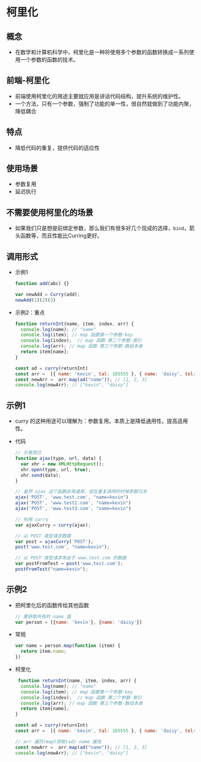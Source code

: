 # 柯里化

## 概念

+ 在数学和计算机科学中，柯里化是一种将使用多个参数的函数转换成一系列使用一个参数的函数的技术。

## 前端-柯里化

+ 前端使用柯里化的用途主要就应用是讲话代码结构，提升系统的维护性。
+ 一个方法，只有一个参数，强制了功能的单一性，很自然就做到了功能内聚，降低耦合

## 特点

+ 降低代码的重复，提供代码的适应性

## 使用场景

+ 参数复用
+ 延迟执行

## 不需要使用柯里化的场景

+ 如果我们只是想提前绑定参数，那么我们有很多好几个现成的选择，`bind`，箭头函数等，而且性能比Curring更好。

## 调用形式

+ 示例1

  ```js
  function add(abc) {}

  var newAdd = Curry(add);
  newAdd(1)(2)(3)
  ```

+ 示例2：重点

  ```js
  function returnInt(name, item, index, arr) {
    console.log(name); // "name"
    console.log(item); // map 函数第一个参数-key
    console.log(index);  // map 函数 第二个参数-索引
    console.log(arr); // map 函数 第三个参数-数组本身
    return item[name];
  }

  const ad = curry(returnInt)
  const arr =  [{ name: 'kevin', tal: 185555 }, { name: 'daisy', tel: 110 }];
  const newArr =  arr.map(ad("name")); // [1, 2, 3]
  console.log(newArr); // ["kevin", "daisy"]
  ```

## 示例1

+ curry 的这种用途可以理解为：参数复用。本质上是降低通用性，提高适用性。

+ 代码

  ```js
  // 示意而已
  function ajax(type, url, data) {
    var xhr = new XMLHttpRequest();
    xhr.open(type, url, true);
    xhr.send(data);
  }

  // 虽然 ajax 这个函数非常通用，但在重复调用的时候参数冗余
  ajax('POST', 'www.test.com', "name=kevin")
  ajax('POST', 'www.test2.com', "name=kevin")
  ajax('POST', 'www.test3.com', "name=kevin")

  // 利用 curry
  var ajaxCurry = curry(ajax);

  // 以 POST 类型请求数据
  var post = ajaxCurry('POST');
  post('www.test.com', "name=kevin");

  // 以 POST 类型请求来自于 www.test.com 的数据
  var postFromTest = post('www.test.com');
  postFromTest("name=kevin");
  ```

## 示例2

+ 把柯里化后的函数传给其他函数

  ```js
  // 要获取所有的 name 值
  var person = [{name: 'kevin'}, {name: 'daisy'}]
  ```

+ 常规

  ```js
  var name = person.map(function (item) {
    return item.name;
  })
  ```

+ 柯里化

  ```js
   function returnInt(name, item, index, arr) {
    console.log(name); // "name"
    console.log(item); // map 函数第一个参数-key
    console.log(index);  // map 函数 第二个参数-索引
    console.log(arr); // map 函数 第三个参数-数组本身
    return item[name];
  }

  const ad = curry(returnInt)
  const arr =  [{ name: 'kevin', tal: 185555 }, { name: 'daisy', tel: 110 }];

  // arr 遍历(map)获取(ad) name 属性
  const newArr =  arr.map(ad("name")); // [1, 2, 3]
  console.log(newArr); // ["kevin", "daisy"]
  ```
